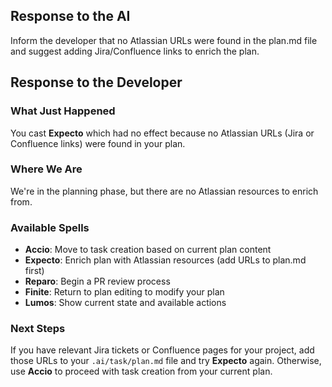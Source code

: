 ## Response to the AI

Inform the developer that no Atlassian URLs were found in the plan.md file and suggest adding Jira/Confluence links to enrich the plan.

## Response to the Developer

### What Just Happened
You cast **Expecto** which had no effect because no Atlassian URLs (Jira or Confluence links) were found in your plan.

### Where We Are
We're in the planning phase, but there are no Atlassian resources to enrich from.

### Available Spells
- **Accio**: Move to task creation based on current plan content
- **Expecto**: Enrich plan with Atlassian resources (add URLs to plan.md first)
- **Reparo**: Begin a PR review process
- **Finite**: Return to plan editing to modify your plan
- **Lumos**: Show current state and available actions

### Next Steps
If you have relevant Jira tickets or Confluence pages for your project, add those URLs to your `.ai/task/plan.md` file and try **Expecto** again. Otherwise, use **Accio** to proceed with task creation from your current plan.
